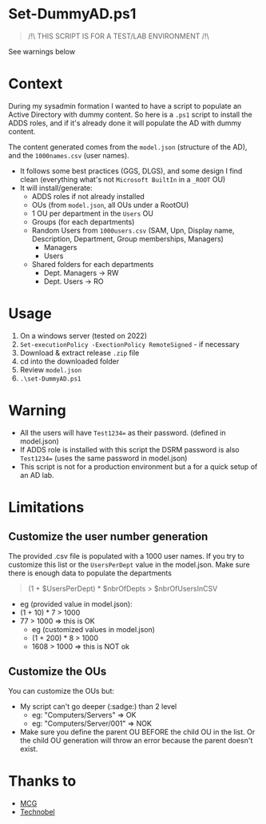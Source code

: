 # Set-DummyAD.ps1

> /!\ THIS SCRIPT IS FOR A TEST/LAB ENVIRONMENT /!\

See warnings below

# Context

During my sysadmin formation I wanted to have a script to populate an Active Directory with dummy content.
So here is a `.ps1` script to install the ADDS roles, and if it's already done it will populate the AD with dummy content. 

The content generated comes from the `model.json` (structure of the AD), and the `1000names.csv` (user names).
- It follows some best practices (GGS, DLGS), and some design I find clean (everything what's not `Microsoft BuiltIn` in a `_ROOT` OU)
- It will install/generate:
    - ADDS roles if not already installed
    - OUs (from `model.json`, all OUs under a RootOU)
    - 1 OU per department in the `Users` OU
    - Groups (for each departments)
    - Random Users from `1000users.csv` (SAM, Upn, Display name, Description, Department, Group memberships, Managers)
        - Managers
        - Users
    - Shared folders for each departments 
        - Dept. Managers -> RW
        - Dept. Users -> RO

# Usage

1. On a windows server (tested on 2022)
2. `Set-executionPolicy -ExectionPolicy RemoteSigned` - if necessary
3. Download & extract release `.zip` file 
4. cd into the downloaded folder
5. Review `model.json`
6. `.\set-DummyAD.ps1`

# Warning 

- All the users will have `Test1234=` as their password. (defined in model.json)  
- If ADDS role is installed with this script the DSRM password is also `Test1234=` (uses the same password in model.json)
- This script is not for a production environment but a for a quick setup of an AD lab.

# Limitations

## Customize the user number generation

The provided .csv file is populated with a 1000 user names. If you try to customize this list or the `UsersPerDept` value in the model.json. Make sure there is enough data to populate the departments

> (1 + $UsersPerDept) * $nbrOfDepts > $nbrOfUsersInCSV

- eg (provided value in model.json):
- (1 + 10) * 7 > 1000
- 77 > 1000 => this is OK
    - eg (customized values in model.json)
    - (1 + 200) * 8 > 1000
    -  1608 > 1000 => this is NOT ok

## Customize the OUs

You can customize the OUs but:
- My script can't go deeper (:sadge:) than 2 level 
    - eg: "Computers/Servers" => OK
    - eg: "Computers/Server/001" => NOK
- Make sure you define the parent OU BEFORE the child OU in the list. Or the child OU generation will throw an error because the parent doesn't exist.

# Thanks to 

- [MCG](https://www.mcg.be/en)
- [Technobel](https://www.technobel.be/fr/)

